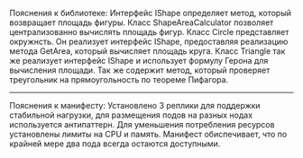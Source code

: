 Пояснения к библиотеке:
Интерфейс IShape определяет метод, который возвращает площадь фигуры.
Класс ShapeAreaCalculator позволяет централизованно вычислять площадь фигур.
Класс Circle представляет окружнсть. Он реализует интерфейс IShape, предоставляя реализацию метода GetArea, который вычисляет площадь круга.
Класс Triangle так же реализует интерфейс IShape и использует формулу Герона для вычисления площади. Так же содержит метод, который проверяет треугольник на прямоугольность по теореме Пифагора.

------------
Пояснения к манифесту: Установлено 3 реплики для поддержки стабильной нагрузки, для размещения подов на разных нодах используется антипаттерн. Для уменьшения потребления ресурсов установлены лимиты на CPU и память. Манифест обиспечивает, что по крайней мере два пода всегда остаются доступными.
